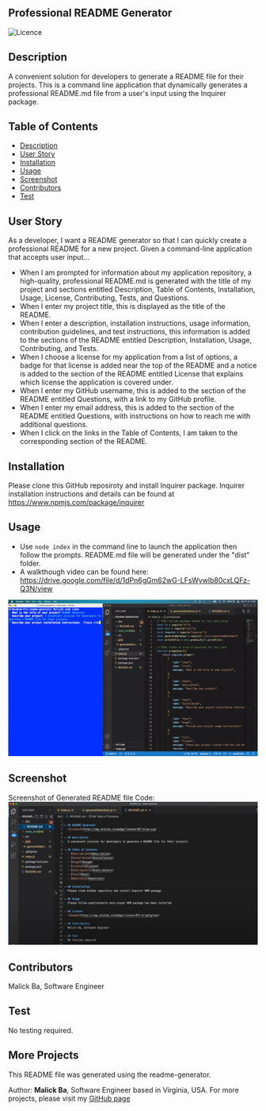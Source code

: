 ## Professional README Generator
![Licence](http://img.shields.io/badge/license-MIT-blue.svg)

## Description
A convenient solution for developers to generate a README file for their projects. This is a command line application that dynamically generates a professional README.md file from a user's input using the Inquirer package.

## Table of Contents
- [Description](#description)
- [User Story](#user-story)
- [Installation](#installation)
- [Usage](#usage)
- [Screenshot](#usage)
- [Contributors](#contributors)
- [Test](#test)

## User Story
As a developer, I want a README generator so that I can quickly create a professional README for a new project. 
Given a command-line application that accepts user input...
- When I am prompted for information about my application repository, a high-quality, professional README.md is generated with the title of my project and sections entitled Description, Table of Contents, Installation, Usage, License, Contributing, Tests, and Questions.
- When I enter my project title, this is displayed as the title of the README.
- When I enter a description, installation instructions, usage information, contribution guidelines, and test instructions, this information is added to the sections of the README entitled Description, Installation, Usage, Contributing, and Tests.
- When I choose a license for my application from a list of options, a badge for that license is added near the top of the README and a notice is added to the section of the README entitled License that explains which license the application is covered under. 
- When I enter my GitHub username, this is added to the section of the README entitled Questions, with a link to my GitHub profile.
- When I enter my email address, this is added to the section of the README entitled Questions, with instructions on how to reach me with additional questions.
- When I click on the links in the Table of Contents, I am taken to the corresponding section of the README. 

## Installation
Please clone this GitHub reposiroty and install Inquirer package. Inquirer installation instructions and details can be found at https://www.npmjs.com/package/inquirer

## Usage 
- Use `node index` in the command line to launch the application then follow the prompts. README.md file will be generated under the "dist" folder.
- A walkthough video can be found here: https://drive.google.com/file/d/1dPn6gGm62wG-LFsWywlb80cxLQFz-Q3N/view

![Screenshot](tutorial.gif)

## Screenshot
Screenshot of Generated README file Code:
![Generated README](screenshot.jpg)

## Contributors
Malick Ba, Software Engineer

## Test
No testing required.

## More Projects
This README file was generated using the readme-generator.

Author: **Malick Ba**, Software Engineer based in Virginia, USA. For more projects, please visit my [GitHub page](https://github.com/malickbax)
